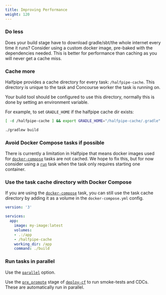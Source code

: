 ```yaml
---
title: Improving Performance
weight: 120
---
```


### Do less

Does your build stage have to download gradle/sbt/the whole internet every time it runs? Consider using a custom docker image, pre-baked with the dependencies needed. This is better for performance than caching as you will never get a cache miss.

### Cache more

Halfpipe provides a cache directory for every task: `/halfpipe-cache`. This directory is unique to the task and Concourse worker the task is running on.

Your build tool should be configured to use this directory, normally this is done by setting an environment variable.

For example, to set `GRADLE_HOME` if the halfpipe cache dir exists:

```bash
[ -d /halfpipe-cache ] && export GRADLE_HOME="/halfpipe-cache/.gradle"

./gradlew build
```


### Avoid Docker Compose tasks if possible

There is currently a limitation in Halfpipe that means docker images used for [`docker-compose`](/manifest#docker-compose) tasks are not cached. We hope to fix this, but for now consider using a [`run`](/manifest#run) task when the task only requires starting one container.


### Use the task cache directory with Docker Compose

If you are using the [`docker-compose`](/manifest#docker-compose) task, you can still use the task cache directory by adding it as a volume in the `docker-compose.yml` config.

```yaml
version: '3'

services:
  app:
    image: my-image:latest
    volumes:
    - .:/app
    - /halfpipe-cache
    working_dir: /app
    command: ./build
```

### Run tasks in parallel

Use the [`parallel`](/manifest/#parallel-tasks) option. 

Use the [`pre_promote`](/manifest#deploy-cf) stage of [`deploy-cf`](/manifest#deploy-cf) to run smoke-tests and CDCs. These are automatically run in parallel.
